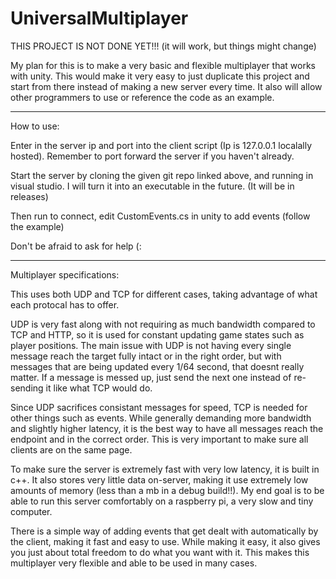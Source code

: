 
# UniversalMultiplayer

THIS PROJECT IS NOT DONE YET!!!
(it will work, but things might change)

My plan for this is to make a very basic and flexible multiplayer that works with unity. This would make it very easy to just duplicate this project and start from there instead of making a new server every time. It also will allow other programmers to use or reference the code as an example.

________

How to use:

Enter in the server ip and port into the client script (Ip is 127.0.0.1 localally hosted). Remember to port forward the server if you haven't already. 

Start the server by cloning the given git repo linked above, and running in visual studio. I will turn it into an executable in the future. (It will be in releases)

Then run to connect, edit CustomEvents.cs in unity to add events (follow the example)

Don't be afraid to ask for help (:

______

Multiplayer specifications:

This uses both UDP and TCP for different cases, taking advantage of what each protocal has to offer.

UDP is very fast along with not requiring as much bandwidth compared to TCP and HTTP, so it is used for constant updating game states such as player positions. The main issue with UDP is not having every single message reach the target fully intact or in the right order, but with messages that are being updated every 1/64 second, that doesnt really matter. If a message is messed up, just send the next one instead of re-sending it like what TCP would do.

Since UDP sacrifices consistant messages for speed, TCP is needed for other things such as events. While generally demanding more bandwidth and slightly higher latency, it is the best way to have all messages reach the endpoint and in the correct order. This is very important to make sure all clients are on the same page.

To make sure the server is extremely fast with very low latency, it is built in c++. It also stores very little data on-server, making it use extremely low amounts of memory (less than a mb in a debug build!!). My end goal is to be able to run this server comfortably on a raspberry pi, a very slow and tiny computer.

There is a simple way of adding events that get dealt with automatically by the client, making it fast and easy to use. While making it easy, it also gives you just about total freedom to do what you want with it. This makes this multiplayer very flexible and able to be used in many cases.

